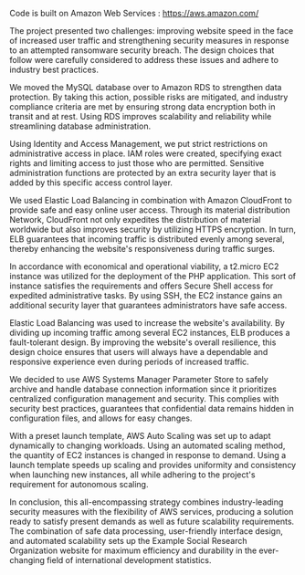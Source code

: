 Code is built on Amazon Web Services : https://aws.amazon.com/

The project presented two challenges: improving website speed in the face of increased user traffic and strengthening security measures in response to an attempted ransomware security breach. The design choices that follow were carefully considered to address these issues and adhere to industry best practices.

We moved the MySQL database over to Amazon RDS to strengthen data protection. By taking this action, possible risks are mitigated, and industry compliance criteria are met by ensuring strong data encryption both in transit and at rest. Using RDS improves scalability and reliability while streamlining database administration.

Using Identity and Access Management, we put strict restrictions on administrative access in place. IAM roles were created, specifying exact rights and limiting access to just those who are permitted. Sensitive administration functions are protected by an extra security layer that is added by this specific access control layer.

We used Elastic Load Balancing in combination with Amazon CloudFront to provide safe and easy online user access. Through its material distribution Network, CloudFront not only expedites the distribution of material worldwide but also improves security by utilizing HTTPS encryption. In turn, ELB guarantees that incoming traffic is distributed evenly among several, thereby enhancing the website's responsiveness during traffic surges.

In accordance with economical and operational viability, a t2.micro EC2 instance was utilized for the deployment of the PHP application. This sort of instance satisfies the requirements and offers Secure Shell access for expedited administrative tasks. By using SSH, the EC2 instance gains an additional security layer that guarantees administrators have safe access.

Elastic Load Balancing was used to increase the website's availability. By dividing up incoming traffic among several EC2 instances, ELB produces a fault-tolerant design. By improving the website's overall resilience, this design choice ensures that users will always have a dependable and responsive experience even during periods of increased traffic.

We decided to use AWS Systems Manager Parameter Store to safely archive and handle database connection information since it prioritizes centralized configuration management and security. This complies with security best practices, guarantees that confidential data remains hidden in configuration files, and allows for easy changes.

With a preset launch template, AWS Auto Scaling was set up to adapt dynamically to changing workloads. Using an automated scaling method, the quantity of EC2 instances is changed in response to demand. Using a launch template speeds up scaling and provides uniformity and consistency when launching new instances, all while adhering to the project's requirement for autonomous scaling.

In conclusion, this all-encompassing strategy combines industry-leading security measures with the flexibility of AWS services, producing a solution ready to satisfy present demands as well as future scalability requirements. The combination of safe data processing, user-friendly interface design, and automated scalability sets up the Example Social Research Organization website for maximum efficiency and durability in the ever-changing field of international development statistics.
